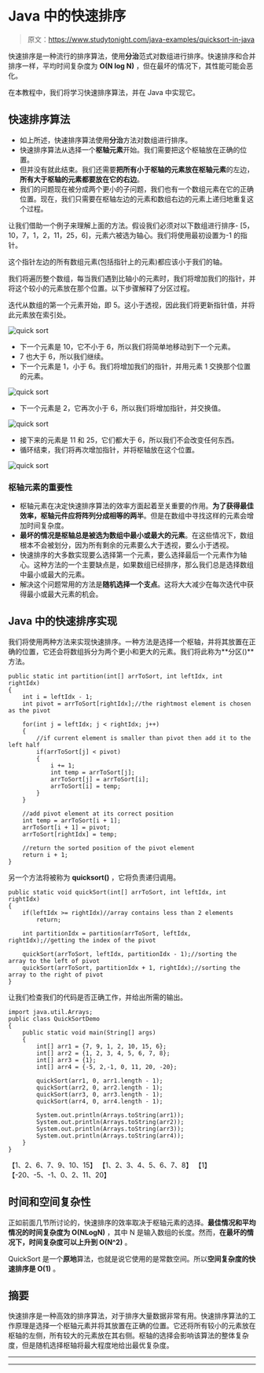 # Java 中的快速排序

> 原文：<https://www.studytonight.com/java-examples/quicksort-in-java>

快速排序是一种流行的排序算法，使用**分治**范式对数组进行排序。快速排序和合并排序一样，平均时间复杂度为 **O(N log N)** ，但在最坏的情况下，其性能可能会恶化。

在本教程中，我们将学习快速排序算法，并在 Java 中实现它。

## 快速排序算法

*   如上所述，快速排序算法使用**分治**方法对数组进行排序。
*   快速排序算法从选择一个**枢轴元素**开始。我们需要把这个枢轴放在正确的位置。
*   但并没有就此结束。我们还需要**把所有小于枢轴的元素放在枢轴元素**的左边，**所有大于枢轴的元素都要放在它的右边**。
*   我们的问题现在被分成两个更小的子问题，我们也有一个数组元素在它的正确位置。现在，我们只需要在枢轴左边的元素和数组右边的元素上递归地重复这个过程。

让我们借助一个例子来理解上面的方法。假设我们必须对以下数组进行排序- [5，10，7，1，2，11，25，6]，元素六被选为轴心。我们将使用最初设置为-1 的指针。

这个指针左边的所有数组元素(包括指针上的元素)都应该小于我们的轴。

我们将遍历整个数组，每当我们遇到比轴小的元素时，我们将增加我们的指针，并将这个较小的元素放在那个位置。以下步骤解释了分区过程。

迭代从数组的第一个元素开始，即 5。这小于透视，因此我们将更新指针值，并将此元素放在索引处。

![quick sort](../Images/94287bf3140293d98ef36f2efab67881.png)

*   下一个元素是 10，它不小于 6，所以我们将简单地移动到下一个元素。
*   7 也大于 6，所以我们继续。
*   下一个元素是 1，小于 6。我们将增加我们的指针，并用元素 1 交换那个位置的元素。

![quick sort](../Images/352580f36171b313e33aa8550dacc953.png)

*   下一个元素是 2，它再次小于 6，所以我们将增加指针，并交换值。

![quick sort](../Images/f05dc55a4c2a91a979b68b516e54acde.png)

*   接下来的元素是 11 和 25，它们都大于 6，所以我们不会改变任何东西。
*   循环结束，我们将再次增加指针，并将枢轴放在这个位置。

![quick sort](../Images/3263620dd6f78970df51783ef350465a.png)

### 枢轴元素的重要性

*   枢轴元素在决定快速排序算法的效率方面起着至关重要的作用。**为了获得最佳效率，枢轴元件应将阵列分成相等的两半**。但是在数组中寻找这样的元素会增加时间复杂度。
*   **最坏的情况是枢轴总是被选为数组中最小或最大的元素**。在这些情况下，数组根本不会被划分，因为所有剩余的元素要么大于透视，要么小于透视。
*   快速排序的大多数实现要么选择第一个元素，要么选择最后一个元素作为轴心。这种方法的一个主要缺点是，如果数组已经排序，那么我们总是选择数组中最小或最大的元素。
*   解决这个问题常用的方法是**随机选择一个支点**。这将大大减少在每次迭代中获得最小或最大元素的机会。

## Java 中的快速排序实现

我们将使用两种方法来实现快速排序。一种方法是选择一个枢轴，并将其放置在正确的位置，它还会将数组拆分为两个更小和更大的元素。我们将此称为**分区()**方法。

```
public static int partition(int[] arrToSort, int leftIdx, int rightIdx)
{
	int i = leftIdx - 1;
	int pivot = arrToSort[rightIdx];//the rightmost element is chosen as the pivot

	for(int j = leftIdx; j < rightIdx; j++)
	{
		//if current element is smaller than pivot then add it to the left half
		if(arrToSort[j] < pivot)
		{
			i += 1;
			int temp = arrToSort[j];
			arrToSort[j] = arrToSort[i];
			arrToSort[i] = temp;
		}
	}

	//add pivot element at its correct position
	int temp = arrToSort[i + 1];
	arrToSort[i + 1] = pivot;
	arrToSort[rightIdx] = temp;

	//return the sorted position of the pivot element
	return i + 1;
}
```

另一个方法将被称为 **quicksort()** ，它将负责递归调用。

```
public static void quickSort(int[] arrToSort, int leftIdx, int rightIdx)
{
	if(leftIdx >= rightIdx)//array contains less than 2 elements
		return;

	int partitionIdx = partition(arrToSort, leftIdx, rightIdx);//getting the index of the pivot

	quickSort(arrToSort, leftIdx, partitionIdx - 1);//sorting the array to the left of pivot
	quickSort(arrToSort, partitionIdx + 1, rightIdx);//sorting the array to the right of pivot
}
```

让我们检查我们的代码是否正确工作，并给出所需的输出。

```
import java.util.Arrays;
public class QuickSortDemo
{
    public static void main(String[] args)
	{
		int[] arr1 = {7, 9, 1, 2, 10, 15, 6};
		int[] arr2 = {1, 2, 3, 4, 5, 6, 7, 8};
		int[] arr3 = {1};
		int[] arr4 = {-5, 2,-1, 0, 11, 20, -20};

		quickSort(arr1, 0, arr1.length - 1);
		quickSort(arr2, 0, arr2.length - 1);
		quickSort(arr3, 0, arr3.length - 1);
		quickSort(arr4, 0, arr4.length - 1);

		System.out.println(Arrays.toString(arr1));
		System.out.println(Arrays.toString(arr2));
		System.out.println(Arrays.toString(arr3));
		System.out.println(Arrays.toString(arr4));
	}
}
```

【1、2、6、7、9、10、15】
【1、2、3、4、5、6、7、8】
【1】
【-20、-5、-1、0、2、11、20】

## 时间和空间复杂性

正如前面几节所讨论的，快速排序的效率取决于枢轴元素的选择。**最佳情况和平均情况的时间复杂度为 O(NLogN)** ，其中 N 是输入数组的长度。然而，**在最坏的情况下，时间复杂度可以上升到 O(N^2)** 。

QuickSort 是一个**原地**算法，也就是说它使用的是常数空间。所以**空间复杂度的快速排序是 O(1)** 。

## 摘要

快速排序是一种高效的排序算法，对于排序大量数据非常有用。快速排序算法的工作原理是选择一个枢轴元素并将其放置在正确的位置。它还将所有较小的元素放在枢轴的左侧，所有较大的元素放在其右侧。枢轴的选择会影响该算法的整体复杂度，但是随机选择枢轴将最大程度地给出最优复杂度。

* * *

* * *